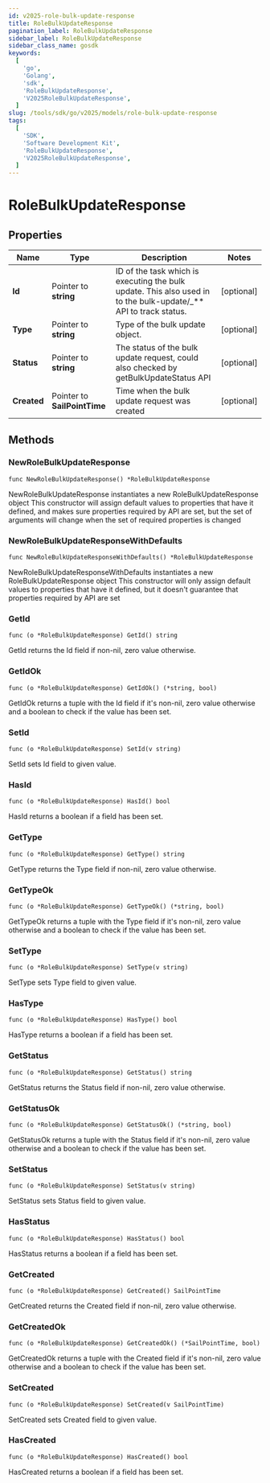 ```yaml
---
id: v2025-role-bulk-update-response
title: RoleBulkUpdateResponse
pagination_label: RoleBulkUpdateResponse
sidebar_label: RoleBulkUpdateResponse
sidebar_class_name: gosdk
keywords:
  [
    'go',
    'Golang',
    'sdk',
    'RoleBulkUpdateResponse',
    'V2025RoleBulkUpdateResponse',
  ]
slug: /tools/sdk/go/v2025/models/role-bulk-update-response
tags:
  [
    'SDK',
    'Software Development Kit',
    'RoleBulkUpdateResponse',
    'V2025RoleBulkUpdateResponse',
  ]
---
```


# RoleBulkUpdateResponse

## Properties

| Name | Type | Description | Notes |
| --- | --- | --- | --- |
| **Id** | Pointer to **string** | ID of the task which is executing the bulk update. This also used in to the bulk-update/\_\*\* API to track status. | [optional] |
| **Type** | Pointer to **string** | Type of the bulk update object. | [optional] |
| **Status** | Pointer to **string** | The status of the bulk update request, could also checked by getBulkUpdateStatus API | [optional] |
| **Created** | Pointer to **SailPointTime** | Time when the bulk update request was created | [optional] |

## Methods

### NewRoleBulkUpdateResponse

`func NewRoleBulkUpdateResponse() *RoleBulkUpdateResponse`

NewRoleBulkUpdateResponse instantiates a new RoleBulkUpdateResponse object This constructor will assign default values to properties that have it defined, and makes sure properties required by API are set, but the set of arguments will change when the set of required properties is changed

### NewRoleBulkUpdateResponseWithDefaults

`func NewRoleBulkUpdateResponseWithDefaults() *RoleBulkUpdateResponse`

NewRoleBulkUpdateResponseWithDefaults instantiates a new RoleBulkUpdateResponse object This constructor will only assign default values to properties that have it defined, but it doesn't guarantee that properties required by API are set

### GetId

`func (o *RoleBulkUpdateResponse) GetId() string`

GetId returns the Id field if non-nil, zero value otherwise.

### GetIdOk

`func (o *RoleBulkUpdateResponse) GetIdOk() (*string, bool)`

GetIdOk returns a tuple with the Id field if it's non-nil, zero value otherwise and a boolean to check if the value has been set.

### SetId

`func (o *RoleBulkUpdateResponse) SetId(v string)`

SetId sets Id field to given value.

### HasId

`func (o *RoleBulkUpdateResponse) HasId() bool`

HasId returns a boolean if a field has been set.

### GetType

`func (o *RoleBulkUpdateResponse) GetType() string`

GetType returns the Type field if non-nil, zero value otherwise.

### GetTypeOk

`func (o *RoleBulkUpdateResponse) GetTypeOk() (*string, bool)`

GetTypeOk returns a tuple with the Type field if it's non-nil, zero value otherwise and a boolean to check if the value has been set.

### SetType

`func (o *RoleBulkUpdateResponse) SetType(v string)`

SetType sets Type field to given value.

### HasType

`func (o *RoleBulkUpdateResponse) HasType() bool`

HasType returns a boolean if a field has been set.

### GetStatus

`func (o *RoleBulkUpdateResponse) GetStatus() string`

GetStatus returns the Status field if non-nil, zero value otherwise.

### GetStatusOk

`func (o *RoleBulkUpdateResponse) GetStatusOk() (*string, bool)`

GetStatusOk returns a tuple with the Status field if it's non-nil, zero value otherwise and a boolean to check if the value has been set.

### SetStatus

`func (o *RoleBulkUpdateResponse) SetStatus(v string)`

SetStatus sets Status field to given value.

### HasStatus

`func (o *RoleBulkUpdateResponse) HasStatus() bool`

HasStatus returns a boolean if a field has been set.

### GetCreated

`func (o *RoleBulkUpdateResponse) GetCreated() SailPointTime`

GetCreated returns the Created field if non-nil, zero value otherwise.

### GetCreatedOk

`func (o *RoleBulkUpdateResponse) GetCreatedOk() (*SailPointTime, bool)`

GetCreatedOk returns a tuple with the Created field if it's non-nil, zero value otherwise and a boolean to check if the value has been set.

### SetCreated

`func (o *RoleBulkUpdateResponse) SetCreated(v SailPointTime)`

SetCreated sets Created field to given value.

### HasCreated

`func (o *RoleBulkUpdateResponse) HasCreated() bool`

HasCreated returns a boolean if a field has been set.
